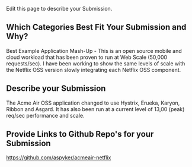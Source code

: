 Edit this page to describe your Submission.

## Which Categories Best Fit Your Submission and Why?
Best Example Application Mash-Up - This is an open source mobile and
cloud workload that has been proven to run at Web Scale (50,000 requests/sec).
I have been working to show the same levels of scale with the Netflix OSS
version slowly integrating each Netflix OSS component.

## Describe your Submission
The Acme Air OSS application changed to use Hystrix, Erueka, Karyon, Ribbon
and Asgard.  It has also been run at a current level of 13,00 (peak) req/sec
performance and scale.

## Provide Links to Github Repo's for your Submission
https://github.com/aspyker/acmeair-netflix

